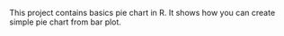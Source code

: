 
This project contains basics pie chart in R. It shows how you can create simple pie chart from bar plot.
